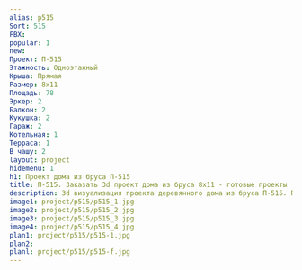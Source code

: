 ```yaml
---
alias: p515
Sort: 515
FBX: 
popular: 1
new: 
Проект: П-515
Этажность: Одноэтажный
Крыша: Прямая
Размер: 8х11
Площадь: 78
Эркер: 2
Балкон: 2
Кукушка: 2
Гараж: 2
Котельная: 1
Терраса: 1
В чашу: 2
layout: project
hidemenu: 1
h1: Проект дома из бруса П-515
title: П-515. Заказать 3d проект дома из бруса 8х11 - готовые проекты
description: 3d визуализация проекта деревянного дома из бруса П-515. Площадь 78 м2, размер 8х11. Вы можете внести любые изменения в проект.
image1: project/p515/p515_1.jpg
image2: project/p515/p515_2.jpg
image3: project/p515/p515_3.jpg
image4: project/p515/p515_4.jpg
plan1: project/p515/p515-1.jpg
plan2: 
planl: project/p515/p515-f.jpg
---
```

